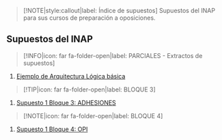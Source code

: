 > [!NOTE|style:callout|label: Índice de supuestos]
> Supuestos del INAP para sus cursos de preparación a oposiciones.

## Supuestos del INAP  <!-- {docsify-ignore} -->

> [!INFO|icon: far fa-folder-open|label: PARCIALES - Extractos de supuestos]


1. [Ejemplo de Arquitectura Lógica básica](/supuestos/inap/ejemplo-arquitectura-logica1.md)

> [!TIP|icon: far fa-folder-open|label: BLOQUE 3]

1. [Supuesto 1 Bloque 3: ADHESIONES](/supuestos/inap/B3-01.md)


> [!NOTE|icon: far fa-folder-open|label: BLOQUE 4]

1. [Supuesto 1 Bloque 4: OPI](/supuestos/inap/B4-01.md)

